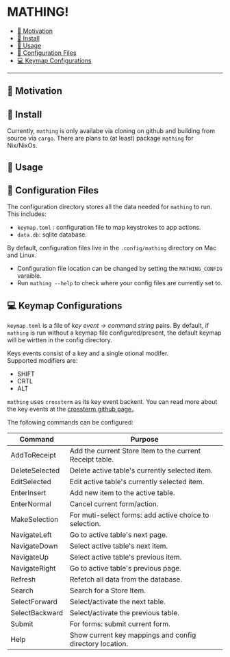 # MATHING!

<!--toc:start-->

- [💸 Motivation](#-motivation)
- [💾 Install](#-install)
- [👐 Usage](#-usage)
- [🔨 Configuration Files](#-configuration-files)
- [💻 Keymap Configurations](#-keymap-configurations)
<!--toc:end-->

---

## 💸 Motivation

## 💾 Install

Currently, `mathing` is only availabe via cloning on github and building from source via `cargo`. There are plans to (at least) package `mathing` for Nix/NixOs.

## 👐 Usage

## 🔨 Configuration Files

The configuration directory stores all the data needed for `mathing` to run.  
This includes:

- `keymap.toml` : configuration file to map keystrokes to app actions.
- `data.db`: sqlite database.

By default, configuration files live in the `.config/mathing` directory on Mac and Linux.

- Configuration file location can be changed by setting the `MATHING_CONFIG` varaible.
- Run `mathing --help` to check where your config files are currently set to.

## 💻 Keymap Configurations

`keymap.toml` is a file of _key event_ -> _command string_ pairs. By default, if `mathing` is run without a keymap file configured/present, the default keymap will be wirtten in the config directory.

Keys events consist of a key and a single otional modifer.  
Supported modifiers are:

- SHIFT
- CRTL
- ALT

`mathing` uses `crossterm` as its key event backent. You can read more about the key events at the [crossterm github page.](https://github.com/crossterm-rs/crossterm).

The following commands can be configured:

| Command        | Purpose                                                  |
| -------------- | -------------------------------------------------------- |
| AddToReceipt   | Add the current Store Item to the current Receipt table. |
| DeleteSelected | Delete active table's currently selected item.           |
| EditSelected   | Edit active table's currently selected item.             |
| EnterInsert    | Add new item to the active table.                        |
| EnterNormal    | Cancel current form/action.                              |
| MakeSelection  | For muti-select forms: add active choice to selection.   |
| NavigateLeft   | Go to active table's next page.                          |
| NavigateDown   | Select active table's next item.                         |
| NavigateUp     | Select active table's previous item.                     |
| NavigateRight  | Go to active table's previous page.                      |
| Refresh        | Refetch all data from the database.                      |
| Search         | Search for a Store Item.                                 |
| SelectForward  | Select/activate the next table.                          |
| SelectBackward | Select/activate the previous table.                      |
| Submit         | For forms: submit current form.                          |
| Help           | Show current key mappings and config directory location. |
